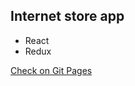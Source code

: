## Internet store app

- React
- Redux

[Check on Git Pages](https://vhludnev.github.io/react-redux-store)